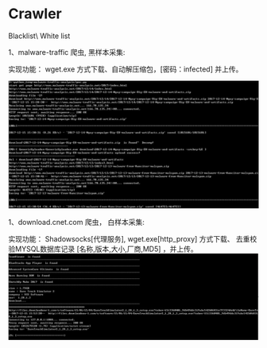 # Crawler
Blacklist\ White list

1、malware-traffic 爬虫,  黑样本采集:

实现功能：  wget.exe 方式下载、自动解压缩包，[密码：infected] 并上传。

![Alt text](https://github.com/yanchen0/Crawler/blob/master/1.jpg)



1、download.cnet.com 爬虫， 白样本采集:

实现功能： Shadowsocks[代理服务], wget.exe[http_proxy] 方式下载、 去重校验MYSQL数据库记录 [名称,版本,大小,厂商,MD5] ，并上传。
![Alt text](https://github.com/yanchen0/Crawler/blob/master/2.jpg)
